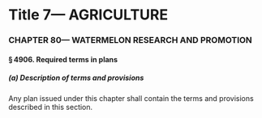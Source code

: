 
# Title 7— AGRICULTURE
### CHAPTER 80— WATERMELON RESEARCH AND PROMOTION
#### § 4906. Required terms in plans
##### (a) Description of terms and provisions

Any plan issued under this chapter shall contain the terms and provisions described in this section.
